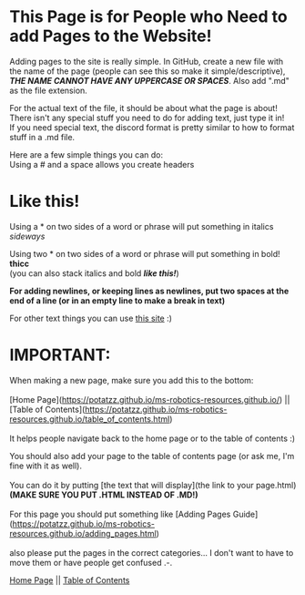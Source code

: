 # This Page is for People who Need to add Pages to the Website!

Adding pages to the site is really simple. In GitHub, create a new file with the name of the page (people can see this so make it simple/descriptive), ***THE NAME CANNOT HAVE ANY UPPERCASE OR SPACES***. Also add ".md" as the file extension.
  
For the actual text of the file, it should be about what the page is about! There isn't any special stuff you need to do for adding text, just type it in!  
If you need special text, the discord format is pretty similar to how to format stuff in a .md file.  
  
Here are a few simple things you can do:  
Using a # and a space allows you create headers  
# Like this!  
  
Using a * on two sides of a word or phrase will put something in italics  
*sideways*  
  
Using two * on two sides of a word or phrase will put something in bold!  
**thicc**  
(you can also stack italics and bold ***like this!***)  
  
**For adding newlines, or keeping lines as newlines, put two spaces at the end of a line (or in an empty line to make a break in text)**  
  
For other text things you can use [this site](https://www.markdownguide.org/cheat-sheet/) :)  
  
  
  
# IMPORTANT:
When making a new page, make sure you add this to the bottom:  
\
\[Home Page](https://potatzz.github.io/ms-robotics-resources.github.io/) || \[Table of Contents](https://potatzz.github.io/ms-robotics-resources.github.io/table_of_contents.html)  
\
It helps people navigate back to the home page or to the table of contents :)  

You should also add your page to the table of contents page (or ask me, I'm fine with it as well).  
\
You can do it by putting \[the text that will display](the link to your page.html) **(MAKE SURE YOU PUT .HTML INSTEAD OF .MD!)**  
\
For this page you should put something like \[Adding Pages Guide](https://potatzz.github.io/ms-robotics-resources.github.io/adding_pages.html)  
\
also please put the pages in the correct categories... I don't want to have to move them or have people get confused .-.  

[Home Page](https://potatzz.github.io/ms-robotics-resources.github.io/) || [Table of Contents](https://potatzz.github.io/ms-robotics-resources.github.io/table_of_contents.html)
